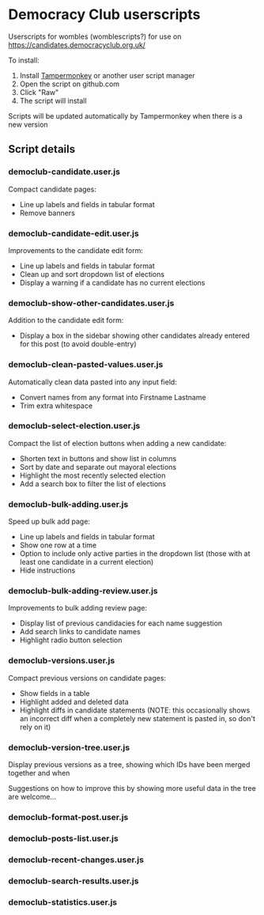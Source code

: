 # Democracy Club userscripts
Userscripts for wombles (womblescripts?) for use on https://candidates.democracyclub.org.uk/

To install:
1. Install [Tampermonkey](https://tampermonkey.net/) or another user script manager
2. Open the script on github.com
3. Click "Raw"
4. The script will install

Scripts will be updated automatically by Tampermonkey when there is a new version

## Script details



### democlub-candidate.user.js
Compact candidate pages:
* Line up labels and fields in tabular format
* Remove banners

### democlub-candidate-edit.user.js
Improvements to the candidate edit form:
* Line up labels and fields in tabular format
* Clean up and sort dropdown list of elections
* Display a warning if a candidate has no current elections

### democlub-show-other-candidates.user.js
Addition to the candidate edit form:
* Display a box in the sidebar showing other candidates already entered for this post (to avoid double-entry)

### democlub-clean-pasted-values.user.js
Automatically clean data pasted into any input field:
* Convert names from any format into Firstname Lastname
* Trim extra whitespace



### democlub-select-election.user.js
Compact the list of election buttons when adding a new candidate:
* Shorten text in buttons and show list in columns
* Sort by date and separate out mayoral elections
* Highlight the most recently selected election
* Add a search box to filter the list of elections



### democlub-bulk-adding.user.js
Speed up bulk add page:
* Line up labels and fields in tabular format
* Show one row at a time
* Option to include only active parties in the dropdown list (those with at least one candidate in a current election)
* Hide instructions

### democlub-bulk-adding-review.user.js
Improvements to bulk adding review page:
* Display list of previous candidacies for each name suggestion
* Add search links to candidate names
* Highlight radio button selection



### democlub-versions.user.js
Compact previous versions on candidate pages:
* Show fields in a table
* Highlight added and deleted data
* Highlight diffs in candidate statements (NOTE: this occasionally shows an incorrect diff when a completely new statement is pasted in, so don't rely on it)

### democlub-version-tree.user.js
Display previous versions as a tree, showing which IDs have been merged together and when

Suggestions on how to improve this by showing more useful data in the tree are welcome...




### democlub-format-post.user.js

### democlub-posts-list.user.js

### democlub-recent-changes.user.js

### democlub-search-results.user.js

### democlub-statistics.user.js
